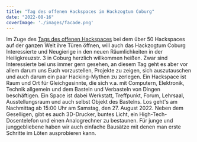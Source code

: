 ```yaml
---
title: "Tag des offenen Hackspaces im Hackzogtum Coburg"
date: "2022-08-16"
coverImage: './images/facade.png'
---
```


Im Zuge des [Tags des offenen Hackspaces](https://www.ccc.de/de/updates/2022/offenehackerspaces) bei dem über 50 Hackspaces auf der ganzen Welt ihre Türen öffnen, will auch das Hackzogtum Coburg Interessierte und Neugierige in den neuen Räumlichkeiten in der Heiligkreuzstr. 3 in Coburg herzlich willkommen heißen. 
Zwar sind Interessierte bei uns immer gern gesehen, an diesem Tag geht es aber vor allem darum uns Euch vorzustellen, Projekte zu zeigen, sich auszutauschen und auch darum ein paar Hacking-Mythen zu zerlegen.
Ein Hackspace ist Raum und Ort für Gleichgesinnte, die sich v.a. mit Computern, Elektronik, Technik allgemein und dem Basteln und Verbasteln von Dingen beschäftigen.
Ein Space ist dabei Werkstatt, Treffpunkt, Forum, Lehrsaal, Ausstellungsraum und auch selbst Objekt des Bastelns.
Los geht's am Nachmittag ab 15:00 Uhr am Samstag, den 27. August 2022.
Neben dem Geselligen, gibt es auch 3D-Drucker, buntes Licht, ein High-Tech-Dosentelefon und einen Analogrechner zu bestaunen.
Für junge und junggebliebene haben wir auch einfache Bausätze mit denen man erste Schritte im Löten ausprobieren kann.
